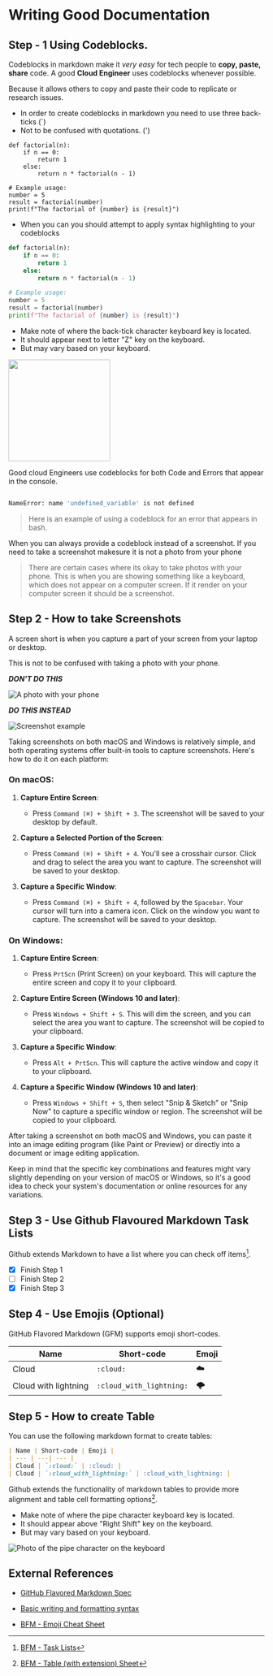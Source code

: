 # Writing Good Documentation

## Step - 1 Using Codeblocks.

Codeblocks in markdown make it *very easy* for tech people to **copy, paste, share** code.
A good __Cloud Engineer__ uses codeblocks whenever possible.

Because it allows others to copy and paste their code to replicate or research issues. 

- In order to create codeblocks in markdown you need to use three back-ticks (`)
- Not to be confused with quotations. (')

```
def factorial(n):
    if n == 0:
        return 1
    else:
        return n * factorial(n - 1)

# Example usage:
number = 5
result = factorial(number)
print(f"The factorial of {number} is {result}")

```

- When you can you should attempt to apply syntax highlighting to your codeblocks 

```python
def factorial(n):
    if n == 0:
        return 1
    else:
        return n * factorial(n - 1)

# Example usage:
number = 5
result = factorial(number)
print(f"The factorial of {number} is {result}")

```

- Make note of where the back-tick character keyboard key is located.
- It should appear next to letter "Z" key on the keyboard.
- But may vary based on your keyboard.

<img width="200px" src="/assets/keyboard-backtick.jpg" />

Good cloud Engineers use codeblocks for both Code and Errors that appear in the console.

```bash

NameError: name 'undefined_variable' is not defined 

```
> Here is an example of using a codeblock for an error that appears in bash.

When you can always provide a codeblock instead of a screenshot.
If you need to take a screenshot makesure it is not a photo from your phone

> There are certain cases where its okay to take photos with your phone. This is when you are showing something like a keyboard, which does not appear on a computer screen. 
If it render on your computer screen it should be a screenshot. 

## Step 2 - How to take Screenshots

A screen short is when you capture a part of your screen from your laptop or desktop.

This is not to be confused with taking a photo with your phone.

***DON'T DO THIS***

![A photo with your phone ](assets/phone-photo.jpg)

***DO THIS INSTEAD***

![Screenshot example ](assets/screenshot.png)

Taking screenshots on both macOS and Windows is relatively simple, and both operating systems offer built-in tools to capture screenshots. Here's how to do it on each platform:

### On macOS:

1. **Capture Entire Screen**:
   - Press `Command (⌘) + Shift + 3`. The screenshot will be saved to your desktop by default.

2. **Capture a Selected Portion of the Screen**:
   - Press `Command (⌘) + Shift + 4`. You'll see a crosshair cursor. Click and drag to select the area you want to capture. The screenshot will be saved to your desktop.

3. **Capture a Specific Window**:
   - Press `Command (⌘) + Shift + 4`, followed by the `Spacebar`. Your cursor will turn into a camera icon. Click on the window you want to capture. The screenshot will be saved to your desktop.

### On Windows:

1. **Capture Entire Screen**:
   - Press `PrtScn` (Print Screen) on your keyboard. This will capture the entire screen and copy it to your clipboard.

2. **Capture Entire Screen (Windows 10 and later)**:
   - Press `Windows + Shift + S`. This will dim the screen, and you can select the area you want to capture. The screenshot will be copied to your clipboard.

3. **Capture a Specific Window**:
   - Press `Alt + PrtScn`. This will capture the active window and copy it to your clipboard.

4. **Capture a Specific Window (Windows 10 and later)**:
   - Press `Windows + Shift + S`, then select "Snip & Sketch" or "Snip Now" to capture a specific window or region. The screenshot will be copied to your clipboard.

After taking a screenshot on both macOS and Windows, you can paste it into an image editing program (like Paint or Preview) or directly into a document or image editing application.

Keep in mind that the specific key combinations and features might vary slightly depending on your version of macOS or Windows, so it's a good idea to check your system's documentation or online resources for any variations.

## Step 3 - Use Github Flavoured Markdown Task Lists

Github extends Markdown to have a list where you can check off items[^1].

- [x] Finish Step 1
- [ ] Finish Step 2
- [x] Finish Step 3

## Step 4 - Use Emojis (Optional)

GitHub Flavored Markdown (GFM) supports emoji short-codes.

| Name | Short-code | Emoji |
| --- | ---| --- |
| Cloud | `:cloud:` | :cloud: |
| Cloud with lightning | `:cloud_with_lightning:` | :cloud_with_lightning: |

## Step 5 - How to create Table

You can use the following markdown format to create tables:

```md
| Name | Short-code | Emoji |
| --- | ---| --- |
| Cloud | `:cloud:` | :cloud: |
| Cloud | `:cloud_with_lightning:` | :cloud_with_lightning: |
```
 
Github extends the functionality of markdown tables to provide more alignment and table cell formatting options[^2].

- Make note of where the pipe character keyboard key is located.
- It should appear above "Right Shift" key on the keyboard.
- But may vary based on your keyboard.

![Photo of the pipe character on the keyboard](assets/key-pipe.jpg)

## External References

- [GitHub Flavored Markdown Spec](https://github.github.com/gfm/)

- [Basic writing and formatting syntax](https://docs.github.com/en/get-started/writing-on-github/getting-started-with-writing-and-formatting-on-github/basic-writing-and-formatting-syntax)

- [BFM - Emoji Cheat Sheet](https://github.com/ikatyang/emoji-cheat-sheet/)

[^1]: [BFM - Task Lists](https://docs.github.com/en/get-started/writing-on-github/getting-started-with-writing-and-formatting-on-github/basic-writing-and-formatting-syntax#task-lists)
[^2]: [BFM - Table (with extension) Sheet](https://github.github.com/gfm/#tables-extension-)

